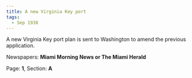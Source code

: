 ```yaml
---  
title: A new Virginia Key port  
tags:  
  - Sep 1938  
---  
```

  
A new Virginia Key port plan is sent to Washington to amend the previous application.  
  
Newspapers: **Miami Morning News or The Miami Herald**  
  
Page: **1**, Section: **A** 

